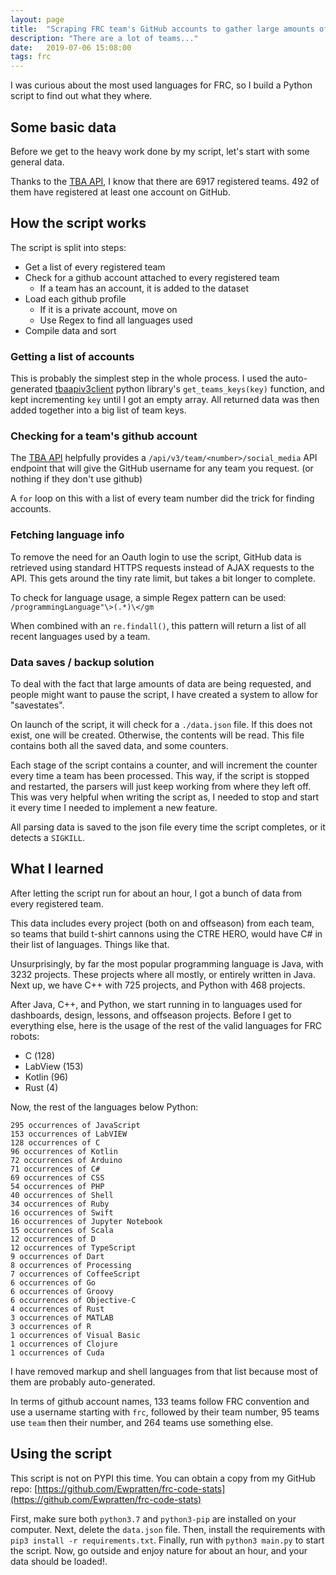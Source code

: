 ```yaml
---
layout: page
title:  "Scraping FRC team's GitHub accounts to gather large amounts of data"
description: "There are a lot of teams..."
date:   2019-07-06 15:08:00
tags: frc
---
```


I was curious about the most used languages for FRC, so I build a Python script to find out what they where. 

## Some basic data
Before we get to the heavy work done by my script, let's start with some general data.

Thanks to the [TBA API](https://www.thebluealliance.com/apidocs/v3), I know that there are 6917 registered teams. 492 of them have registered at least one account on GitHub.

## How the script works
The script is split into steps:
 - Get a list of every registered team
 - Check for a github account attached to every registered team
   - If a team has an account, it is added to the dataset
 - Load each github profile
   - If it is a private account, move on
   - Use Regex to find all languages used
 - Compile data and sort

### Getting a list of accounts
This is probably the simplest step in the whole process. I used the auto-generated [tbaapiv3client](https://github.com/TBA-API/tba-api-client-python) python library's `get_teams_keys(key)` function, and kept incrementing `key` until I got an empty array. All returned data was then added together into a big list of team keys.

### Checking for a team's github account
The [TBA API](https://www.thebluealliance.com/apidocs/v3) helpfully provides a `/api/v3/team/<number>/social_media` API endpoint that will give the GitHub username for any team you request. (or nothing if they don't use github)

A `for` loop on this with a list of every team number did the trick for finding accounts.

### Fetching language info
To remove the need for an Oauth login to use the script, GitHub data is retrieved using standard HTTPS requests instead of AJAX requests to the API. This gets around the tiny rate limit, but takes a bit longer to complete. 

To check for language usage, a simple Regex pattern can be used: `/programmingLanguage"\>(.*)\</gm`

When combined with an `re.findall()`, this pattern will return a list of all recent languages used by a team.


### Data saves / backup solution
To deal with the fact that large amounts of data are being requested, and people might want to pause the script, I have created a system to allow for "savestates".

On launch of the script, it will check for a `./data.json` file. If this does not exist, one will be created. Otherwise, the contents will be read. This file contains both all the saved data, and some counters. 

Each stage of the script contains a counter, and will increment the counter every time a team has been processed. This way, if the script is stopped and restarted, the parsers will just keep working from where they left off. This was very helpful when writing the script as, I needed to stop and start it every time I needed to implement a new feature.

All parsing data is saved to the json file every time the script completes, or it detects a `SIGKILL`.

## What I learned
After letting the script run for about an hour, I got a bunch of data from every registered team.

This data includes every project (both on and offseason) from each team, so teams that build t-shirt cannons using the CTRE HERO, would have C# in their list of languages. Things like that.

Unsurprisingly, by far the most popular programming language is Java, with 3232 projects. These projects where all mostly, or entirely written in Java. Next up, we have C++ with 725 projects, and Python with 468 projects. 

After Java, C++, and Python, we start running in to languages used for dashboards, design, lessons, and offseason projects. Before I get to everything else, here is the usage of the rest of the valid languages for FRC robots:
 - C (128)
 - LabView (153)
 - Kotlin (96)
 - Rust (4)

Now, the rest of the languages below Python:
```
295 occurrences of JavaScript
153 occurrences of LabVIEW
128 occurrences of C
96 occurrences of Kotlin
72 occurrences of Arduino
71 occurrences of C#
69 occurrences of CSS
54 occurrences of PHP
40 occurrences of Shell
34 occurrences of Ruby
16 occurrences of Swift
16 occurrences of Jupyter Notebook
15 occurrences of Scala
12 occurrences of D
12 occurrences of TypeScript
9 occurrences of Dart
8 occurrences of Processing
7 occurrences of CoffeeScript
6 occurrences of Go
6 occurrences of Groovy
6 occurrences of Objective-C
4 occurrences of Rust
3 occurrences of MATLAB
3 occurrences of R
1 occurrences of Visual Basic
1 occurrences of Clojure
1 occurrences of Cuda
```

I have removed markup and shell languages from that list because most of them are probably auto-generated.

In terms of github account names, 133 teams follow FRC convention and use a username starting with `frc`, followed by their team number, 95 teams use `team` then their number, and 264 teams use something else.

## Using the script
This script is not on PYPI this time. You can obtain a copy from my GitHub repo: [https://github.com/Ewpratten/frc-code-stats](https://github.com/Ewpratten/frc-code-stats)

First, make sure both `python3.7` and `python3-pip` are installed on your computer. Next, delete the `data.json` file. Then, install the requirements with `pip3 install -r requirements.txt`. Finally, run with `python3 main.py` to start the script. Now, go outside and enjoy nature for about an hour, and your data should be loaded!.